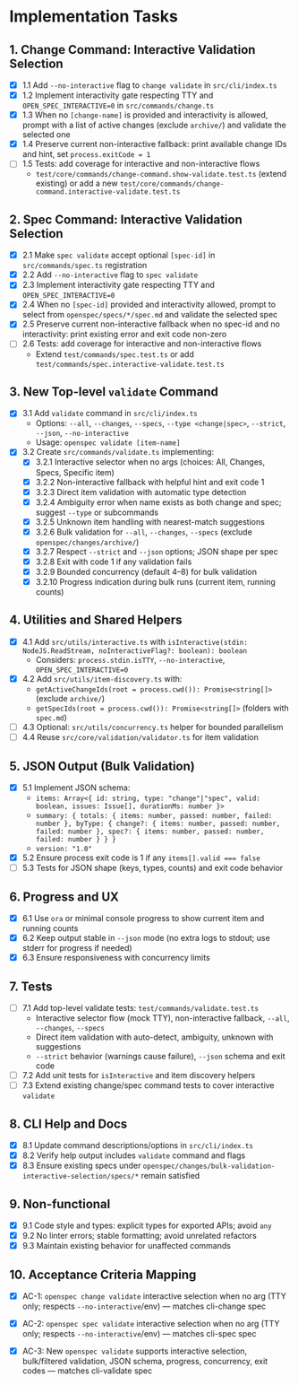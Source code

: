 # Implementation Tasks

## 1. Change Command: Interactive Validation Selection
- [x] 1.1 Add `--no-interactive` flag to `change validate` in `src/cli/index.ts`
- [x] 1.2 Implement interactivity gate respecting TTY and `OPEN_SPEC_INTERACTIVE=0` in `src/commands/change.ts`
- [x] 1.3 When no `[change-name]` is provided and interactivity is allowed, prompt with a list of active changes (exclude `archive/`) and validate the selected one
- [x] 1.4 Preserve current non-interactive fallback: print available change IDs and hint, set `process.exitCode = 1`
- [ ] 1.5 Tests: add coverage for interactive and non-interactive flows
  - `test/core/commands/change-command.show-validate.test.ts` (extend existing) or add a new `test/core/commands/change-command.interactive-validate.test.ts`

## 2. Spec Command: Interactive Validation Selection
- [x] 2.1 Make `spec validate` accept optional `[spec-id]` in `src/commands/spec.ts` registration
- [x] 2.2 Add `--no-interactive` flag to `spec validate`
- [x] 2.3 Implement interactivity gate respecting TTY and `OPEN_SPEC_INTERACTIVE=0`
- [x] 2.4 When no `[spec-id]` provided and interactivity allowed, prompt to select from `openspec/specs/*/spec.md` and validate the selected spec
- [x] 2.5 Preserve current non-interactive fallback when no spec-id and no interactivity: print existing error and exit code non-zero
- [ ] 2.6 Tests: add coverage for interactive and non-interactive flows
  - Extend `test/commands/spec.test.ts` or add `test/commands/spec.interactive-validate.test.ts`

## 3. New Top-level `validate` Command
- [x] 3.1 Add `validate` command in `src/cli/index.ts`
  - Options: `--all`, `--changes`, `--specs`, `--type <change|spec>`, `--strict`, `--json`, `--no-interactive`
  - Usage: `openspec validate [item-name]`
- [x] 3.2 Create `src/commands/validate.ts` implementing:
  - [x] 3.2.1 Interactive selector when no args (choices: All, Changes, Specs, Specific item)
  - [x] 3.2.2 Non-interactive fallback with helpful hint and exit code 1
  - [x] 3.2.3 Direct item validation with automatic type detection
  - [x] 3.2.4 Ambiguity error when name exists as both change and spec; suggest `--type` or subcommands
  - [x] 3.2.5 Unknown item handling with nearest-match suggestions
  - [x] 3.2.6 Bulk validation for `--all`, `--changes`, `--specs` (exclude `openspec/changes/archive/`)
  - [x] 3.2.7 Respect `--strict` and `--json` options; JSON shape per spec
  - [x] 3.2.8 Exit with code 1 if any validation fails
  - [x] 3.2.9 Bounded concurrency (default 4–8) for bulk validation
  - [x] 3.2.10 Progress indication during bulk runs (current item, running counts)

## 4. Utilities and Shared Helpers
- [x] 4.1 Add `src/utils/interactive.ts` with `isInteractive(stdin: NodeJS.ReadStream, noInteractiveFlag?: boolean): boolean`
  - Considers: `process.stdin.isTTY`, `--no-interactive`, `OPEN_SPEC_INTERACTIVE=0`
- [x] 4.2 Add `src/utils/item-discovery.ts` with:
  - `getActiveChangeIds(root = process.cwd()): Promise<string[]>` (exclude `archive/`)
  - `getSpecIds(root = process.cwd()): Promise<string[]>` (folders with `spec.md`)
- [ ] 4.3 Optional: `src/utils/concurrency.ts` helper for bounded parallelism
- [ ] 4.4 Reuse `src/core/validation/validator.ts` for item validation

## 5. JSON Output (Bulk Validation)
- [x] 5.1 Implement JSON schema:
  - `items: Array<{ id: string, type: "change"|"spec", valid: boolean, issues: Issue[], durationMs: number }>`
  - `summary: { totals: { items: number, passed: number, failed: number }, byType: { change?: { items: number, passed: number, failed: number }, spec?: { items: number, passed: number, failed: number } } }`
  - `version: "1.0"`
- [x] 5.2 Ensure process exit code is 1 if any `items[].valid === false`
- [ ] 5.3 Tests for JSON shape (keys, types, counts) and exit code behavior

## 6. Progress and UX
- [x] 6.1 Use `ora` or minimal console progress to show current item and running counts
- [x] 6.2 Keep output stable in `--json` mode (no extra logs to stdout; use stderr for progress if needed)
- [x] 6.3 Ensure responsiveness with concurrency limits

## 7. Tests
- [ ] 7.1 Add top-level validate tests: `test/commands/validate.test.ts`
  - Interactive selector flow (mock TTY), non-interactive fallback, `--all`, `--changes`, `--specs`
  - Direct item validation with auto-detect, ambiguity, unknown with suggestions
  - `--strict` behavior (warnings cause failure), `--json` schema and exit code
- [ ] 7.2 Add unit tests for `isInteractive` and item discovery helpers
- [ ] 7.3 Extend existing change/spec command tests to cover interactive `validate`

## 8. CLI Help and Docs
- [x] 8.1 Update command descriptions/options in `src/cli/index.ts`
- [x] 8.2 Verify help output includes `validate` command and flags
- [x] 8.3 Ensure existing specs under `openspec/changes/bulk-validation-interactive-selection/specs/*` remain satisfied

## 9. Non-functional
- [x] 9.1 Code style and types: explicit types for exported APIs; avoid `any`
- [x] 9.2 No linter errors; stable formatting; avoid unrelated refactors
- [x] 9.3 Maintain existing behavior for unaffected commands

## 10. Acceptance Criteria Mapping
- [x] AC-1: `openspec change validate` interactive selection when no arg (TTY only; respects `--no-interactive`/env) — matches cli-change spec
- [x] AC-2: `openspec spec validate` interactive selection when no arg (TTY only; respects `--no-interactive`/env) — matches cli-spec spec
- [x] AC-3: New `openspec validate` supports interactive selection, bulk/filtered validation, JSON schema, progress, concurrency, exit codes — matches cli-validate spec


